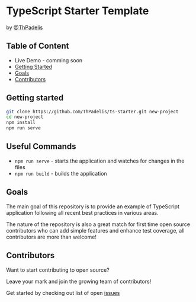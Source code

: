 # TypeScript Starter Template

by [@ThPadelis](https://twitter.com/ThPadelis)

## Table of Content

- Live Demo - comming soon
- [Getting Started](#getting-started)
- [Goals](#goals)
- [Contributors](#contributors)

## Getting started

```bash
git clone https://github.com/ThPadelis/ts-starter.git new-project
cd new-project
npm install
npm run serve
```

## Useful Commands

- `npm run serve` - starts the application and watches for changes in the files
- `npm run build` - builds the application

## Goals

The main goal of this repository is to provide an example of TypeScript application following all recent best practices in various areas.

The nature of the repository is also a great match for first time open source contributors who can add simple features and enhance test coverage, all contributors are more than welcome!

## Contributors

Want to start contributing to open source?

Leave your mark and join the growing team of contributors!

Get started by checking out list of open [issues](https://github.com/ThPadelis/ts-starter/issues)
